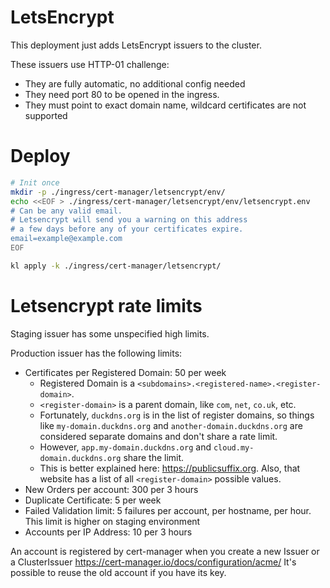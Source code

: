
# LetsEncrypt

This deployment just adds LetsEncrypt issuers to the cluster.

These issuers use HTTP-01 challenge:
- They are fully automatic, no additional config needed
- They need port 80 to be opened in the ingress.
- They must point to exact domain name, wildcard certificates are not supported

# Deploy

```bash
# Init once
mkdir -p ./ingress/cert-manager/letsencrypt/env/
echo <<EOF > ./ingress/cert-manager/letsencrypt/env/letsencrypt.env
# Can be any valid email.
# Letsencrypt will send you a warning on this address
# a few days before any of your certificates expire.
email=example@example.com
EOF

kl apply -k ./ingress/cert-manager/letsencrypt/
```

# Letsencrypt rate limits

Staging issuer has some unspecified high limits.

Production issuer has the following limits:
- Certificates per Registered Domain: 50 per week
  - Registered Domain is a `<subdomains>.<registered-name>.<register-domain>`.
  - `<register-domain>` is a parent domain, like `com`, `net`, `co.uk`, etc.
  - Fortunately, `duckdns.org` is in the list of register domains,
  so things like `my-domain.duckdns.org` and `another-domain.duckdns.org`
  are considered separate domains and don't share a rate limit.
  - However, `app.my-domain.duckdns.org` and `cloud.my-domain.duckdns.org` share the limit.
  - This is better explained here: https://publicsuffix.org.
  Also, that website has a list of all `<register-domain>` possible values.
- New Orders per account: 300 per 3 hours
- Duplicate Certificate: 5 per week
- Failed Validation limit: 5 failures per account, per hostname, per hour.
  This limit is higher on staging environment
- Accounts per IP Address: 10 per 3 hours

An account is registered by cert-manager when you create a new Issuer or a ClusterIssuer
https://cert-manager.io/docs/configuration/acme/
It's possible to reuse the old account if you have its key.
